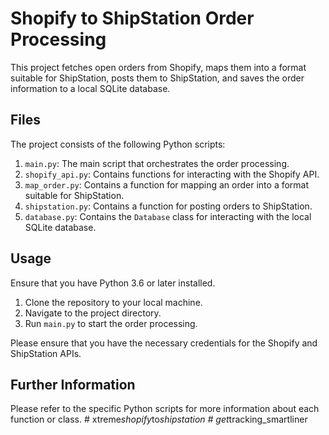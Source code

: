 
# Shopify to ShipStation Order Processing

This project fetches open orders from Shopify, maps them into a format suitable for ShipStation, posts them to ShipStation, and saves the order information to a local SQLite database.

## Files

The project consists of the following Python scripts:

1. `main.py`: The main script that orchestrates the order processing.
2. `shopify_api.py`: Contains functions for interacting with the Shopify API.
3. `map_order.py`: Contains a function for mapping an order into a format suitable for ShipStation.
4. `shipstation.py`: Contains a function for posting orders to ShipStation.
5. `database.py`: Contains the `Database` class for interacting with the local SQLite database.

## Usage

Ensure that you have Python 3.6 or later installed.

1. Clone the repository to your local machine.
2. Navigate to the project directory.
3. Run `main.py` to start the order processing.

Please ensure that you have the necessary credentials for the Shopify and ShipStation APIs.

## Further Information

Please refer to the specific Python scripts for more information about each function or class.
#   x t r e m e _ s h o p i f y _ t o _ s h i p s t a t i o n  
 #   g e t _ t r a c k i n g _ s m a r t l i n e r  
 